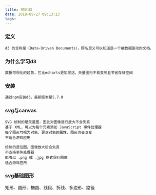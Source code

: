 ```yaml
---
title: 初识d3
date: 2018-08-27 09:13:13
tags:
---
```


### 定义
```
d3 的全称是（Data-Driven Documents），顾名思义可以知道是一个被数据驱动的文档。
```

### 为什么学习d3
```
数据可视化的趋势，它比echarts更加灵活，矢量图形不易变形且节省存储空间
```

### 安装
```
通过npm安装d3，最新版本是5.7.0
```

### svg与canvas
```
SVG 绘制的是矢量图，因此对图像进行放大不会失真
基于 XML，可以为每个元素添加 JavaScript 事件处理器
每个图形均视为对象，更改对象的属性，图形也会改变
不适合游戏应用
```

```
绘制的是位图，图像放大后会失真
不支持事件处理器
能够以 .png 或 .jpg 格式保存图像
适合游戏应用
```

### svg基础图形
矩形、圆形、椭圆、线段、折线、多边形、路径